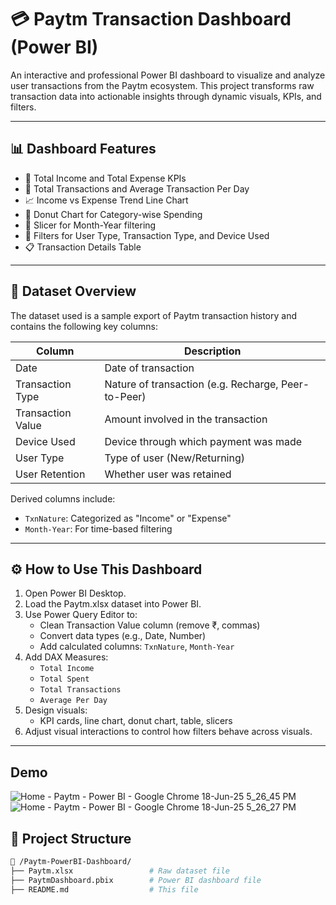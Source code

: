 # 💳 Paytm Transaction Dashboard (Power BI)

An interactive and professional Power BI dashboard to visualize and analyze user transactions from the Paytm ecosystem. This project transforms raw transaction data into actionable insights through dynamic visuals, KPIs, and filters.

---

## 📊 Dashboard Features

- 🔢 Total Income and Total Expense KPIs
- 🧾 Total Transactions and Average Transaction Per Day
- 📈 Income vs Expense Trend Line Chart
- 🧁 Donut Chart for Category-wise Spending
- 📅 Slicer for Month-Year filtering
- 📱 Filters for User Type, Transaction Type, and Device Used
- 📋 Transaction Details Table

---

## 🧩 Dataset Overview

The dataset used is a sample export of Paytm transaction history and contains the following key columns:

| Column             | Description                          |
|--------------------|--------------------------------------|
| Date               | Date of transaction                  |
| Transaction Type   | Nature of transaction (e.g. Recharge, Peer-to-Peer) |
| Transaction Value  | Amount involved in the transaction   |
| Device Used        | Device through which payment was made|
| User Type          | Type of user (New/Returning)         |
| User Retention     | Whether user was retained            |

Derived columns include:
- `TxnNature`: Categorized as "Income" or "Expense"
- `Month-Year`: For time-based filtering

---

## ⚙️ How to Use This Dashboard

1. Open Power BI Desktop.
2. Load the Paytm.xlsx dataset into Power BI.
3. Use Power Query Editor to:
   - Clean Transaction Value column (remove ₹, commas)
   - Convert data types (e.g., Date, Number)
   - Add calculated columns: `TxnNature`, `Month-Year`
4. Add DAX Measures:
   - `Total Income`
   - `Total Spent`
   - `Total Transactions`
   - `Average Per Day`
5. Design visuals:
   - KPI cards, line chart, donut chart, table, slicers
6. Adjust visual interactions to control how filters behave across visuals.

---

## Demo 

![Home - Paytm - Power BI - Google Chrome 18-Jun-25 5_26_45 PM](https://github.com/user-attachments/assets/a11b89d1-b66d-4219-8d35-d714e10b242a)
![Home - Paytm - Power BI - Google Chrome 18-Jun-25 5_26_27 PM](https://github.com/user-attachments/assets/1e8058f6-ad5a-4133-b515-d18b766e8920)



## 🚧 Project Structure

```bash
📁 /Paytm-PowerBI-Dashboard/
├── Paytm.xlsx                 # Raw dataset file
├── PaytmDashboard.pbix        # Power BI dashboard file
├── README.md                  # This file
